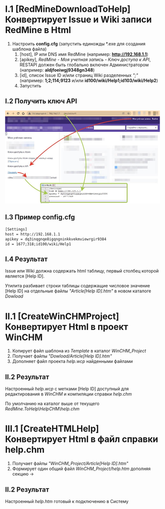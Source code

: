 # I.1 [RedMineDownloadToHelp] Конвертирует Issue и Wiki записи RedMine в Html

1. Настроить **config.cfg** (запустить единожды *.exe для создания шаблона файла)
   1. [host], IP или DNS имя RedMine (например: **http://192.168.1.1**)
   2. [apikey], *RedMine - Моя учетная запись - Ключ доступа к API*, RESTAPI должен быть глобально включен Администратором (например: **aldjfoeiwgj9348gn348**)
   3. [id], список Issue ID и/или страниц Wiki разделенных *";"* (например: **1;2;114;9123** и/или **id100/wiki/Help1;id103/wiki/Help2**)
   4. Запустить

## I.2 Получить ключ API

![alt text](https://github.com/MasyGreen/RedMine.ToHelp/blob/master/Settings%20manual%20(config.cfg).jpg)

## I.3 Пример config.cfg
```
[Settings]
host = http://192.168.1.1
apikey = dq3inqgnqe8igqngninkkvekmviewrgir9384
id = 1677;318;id100/wiki/Help1
```

## I.4 Результат
Issue или Wiki должна содержать html таблицу, первый столбец которой является [Help ID].

Утилита разбивает строки таблицы содержащие числовое значение [Help ID] на отдельные файлы *"Article[Help ID].htm"* в новом каталоге *Dowload*

# II.1 [CreateWinCHMProject] Конвертирует Html в проект WinCHM

1. Копирует файл шаблона из *Template* в каталог *WinCHM_Project*
2. Получает файлы *"Dowload/Article[Help ID].htm"*
3. Дополняет файл проекта *help.wcp* найденными файлами


## II.2 Результат
Настроенный *help.wcp* с метками [Help ID] доступный для редактирования в *WinCHM* и компиляции справки *help.chm*

По умолчанию на каталог выше от текущего *RedMine.ToHelp\HelpCHM\help.chm*

# III.1 [CreateHTMLHelp] Конвертирует Html в файл справки help.chm

1. Получает файлы *"WinCHM_Project/Article[Help ID].htm"*
2. Формирует один общий файл *WinCHM_Project/help.htm* дополняя секцию **<body>** -> **<body id="[Help ID]">**

## II.2 Результат
Настроенный *help.htm* готовый к подключению в Систему